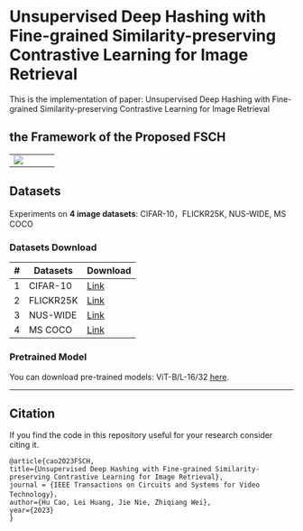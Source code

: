 # Unsupervised Deep Hashing with Fine-grained Similarity-preserving Contrastive Learning for Image Retrieval

This is the  implementation of  paper: Unsupervised Deep Hashing with Fine-grained Similarity-preserving Contrastive Learning for Image Retrieval

## the Framework of the Proposed FSCH
<table border=0 >
	<tbody>
    <tr>
		<tr>
			<td width="40%" > <img src="https://stonepicture.oss-cn-hangzhou.aliyuncs.com/img/framework.svg"> </td>
		</tr>
	</tbody>
</table>


## Datasets
Experiments on **4 image datasets**:
CIFAR-10，FLICKR25K, NUS-WIDE,  MS COCO
### Datasets Download

|#|Datasets|Download|
|---|----|-----|
|1|CIFAR-10|[Link](https://www.cs.toronto.edu/~kriz/cifar.html)|
|2|FLICKR25K|[Link](https://press.liacs.nl/mirflickr/mirdownload.html)
|3|NUS-WIDE|[Link](https://github.com/TreezzZ/DSDH_PyTorch)  |
|4|MS COCO|[Link](https://drive.google.com/file/d/0B7IzDz-4yH_HN0Y0SS00eERSUjQ/view?usp=sharing )|



### Pretrained Model
You can download  pre-trained  models: ViT-B/L-16/32 [here](https://github.com/google-research/vision_transformer).   

------

## Citation

If you find the code in this repository useful for your research consider citing it.

```
@article{cao2023FSCH,
title={Unsupervised Deep Hashing with Fine-grained Similarity-preserving Contrastive Learning for Image Retrieval},
journal = {IEEE Transactions on Circuits and Systems for Video Technology}​，
author={Hu Cao, Lei Huang, Jie Nie, Zhiqiang Wei},
year={2023}
}
```
 
 

 
 
 
 


